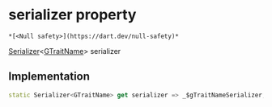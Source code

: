 


# serializer property




    *[<Null safety>](https://dart.dev/null-safety)*




[Serializer](https://pub.dev/documentation/built_value/8.1.2/serializer/Serializer-class.html)&lt;[GTraitName](../../third_party_yonomi_graphql_schema_schema.docs.schema.gql/GTraitName-class.md)> serializer
  







## Implementation

```dart
static Serializer<GTraitName> get serializer => _$gTraitNameSerializer;
```








